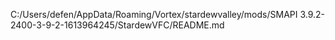 C:/Users/defen/AppData/Roaming/Vortex/stardewvalley/mods/SMAPI 3.9.2-2400-3-9-2-1613964245/StardewVFC/README.md